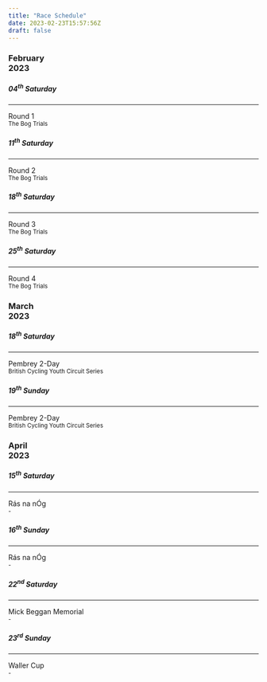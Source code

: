 ```yaml
---
title: "Race Schedule"
date: 2023-02-23T15:57:56Z
draft: false
---
```


<link
  rel="stylesheet"
  href="https://cdn.jsdelivr.net/gh/lipis/flag-icons@6.6.6/css/flag-icons.min.css"
/>

<div class="container">
  <h3>February<br>2023</h3>
</div>

<div class="container">
  <div class="row">
    <div class="col-md-3">
      <div class="card rounded shadow">
        <div class="card-body p-3">
          <h5 class="card-title">04<sup>th</sup> Saturday</h5>
          <hr class="my-3"/>
          <div class="card-text"><span class="fi fi-ie my-0"></span> Round 1<br><sub class="card-subtitle mb-2 text-muted"></span>The Bog Trials</sub></div>
        </div>
      </div>
    </div>
    <div class="col-md-3">
      <div class="card rounded shadow">
        <div class="card-body p-3">
          <h5 class="card-title">11<sup>th</sup> Saturday</h5>
          <hr class="my-3"/>
          <div class="card-text"><span class="fi fi-ie my-0"></span> Round 2<br><sub class="card-subtitle mb-2 text-muted">The Bog Trials</sub></div>
        </div>
      </div>
    </div>
    <div class="col-md-3">
      <div class="card rounded shadow">
        <div class="card-body p-3">
          <h5 class="card-title">18<sup>th</sup> Saturday</h5>
          <hr class="my-3"/>
          <div class="card-text"><span class="fi fi-ie my-0"></span> Round 3<br><sub class="card-subtitle mb-2 text-muted">The Bog Trials</sub></div>
        </div>
      </div>
    </div>
    <div class="col-md-3">
      <div class="card rounded shadow">
        <div class="card-body p-3">
          <h5 class="card-title">25<sup>th</sup> Saturday</h5>
          <hr class="my-3"/>
          <div class="card-text"><span class="fi fi-ie my-0"></span> Round 4<br><sub class="card-subtitle mb-2 text-muted">The Bog Trials </sub></div>
        </div>
      </div>
    </div>
  </div>
</div>

<div class="container">
  <h3>March<br>2023</h3>
</div>

<div class="container">
  <div class="row">
    <div class="col-md-3">
      <div class="card rounded shadow">
        <div class="card-body p-3">
          <h5 class="card-title">18<sup>th</sup> Saturday</h5>
          <hr class="my-3"/>
          <div class="card-text"><span class="fi fi-gb-wls my-0"></span> Pembrey 2-Day<br><sub class="card-subtitle mb-2 text-muted">British Cycling Youth Circuit Series</sub></div>
        </div>
      </div>
    </div>
    <div class="col-md-3">
      <div class="card rounded shadow">
        <div class="card-body p-3">
          <h5 class="card-title">19<sup>th</sup> Sunday</h5>
          <hr class="my-3"/>
          <div class="card-text"><span class="fi fi-gb-wls my-0"></span> Pembrey 2-Day<br><sub class="card-subtitle mb-2 text-muted">British Cycling Youth Circuit Series</sub></div>
        </div>
      </div>
    </div>
  </div>
</div>

<div class="container">
  <h3>April<br>2023</h3>
</div>

<div class="container">
<div class="row">
  <div class="col-md-3">
    <div class="card rounded shadow">
      <div class="card-body p-3">
        <h5 class="card-title">15<sup>th</sup> Saturday</h5>
        <hr class="my-3"/>
        <div class="card-text"><span class="fi fi-ie my-0"></span> Rás na nÓg<br><sub class="card-subtitle mb-2 text-muted">-</sub></div>
      </div>
    </div>
  </div>
  <div class="col-md-3">
    <div class="card rounded shadow">
      <div class="card-body p-3">
        <h5 class="card-title">16<sup>th</sup> Sunday</h5>
        <hr class="my-3"/>
        <div class="card-text"><span class="fi fi-ie my-0"></span> Rás na nÓg<br><sub class="card-subtitle mb-2 text-muted">-</sub></div>
      </div>
    </div>
  </div>
  <div class="col-md-3">
    <div class="card rounded shadow">
      <div class="card-body p-3">
        <h5 class="card-title">22<sup>nd</sup> Saturday</h5>
        <hr class="my-3"/>
        <div class="card-text"><span class="fi fi-ie my-0"></span> Mick Beggan Memorial<br><sub class="card-subtitle mb-2 text-muted">-</sub></div>
      </div>
    </div>
  </div>
  <div class="col-md-3">
    <div class="card rounded shadow">
      <div class="card-body p-3">
        <h5 class="card-title">23<sup>rd</sup> Sunday</h5>
        <hr class="my-3"/>
        <div class="card-text"><span class="fi fi-ie my-0"></span> Waller Cup<br><sub class="card-subtitle mb-2 text-muted">-</sub></div>
      </div>
    </div>
  </div>
</div>
